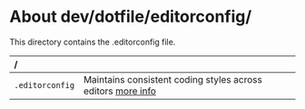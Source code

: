 # About dev/dotfile/editorconfig/
This directory contains the .editorconfig file.

| /                      |                                                                                             |
|:---------------------- |:------------------------------------------------------------------------------------------- |
| `.editorconfig`        | Maintains consistent coding styles across editors [more info](https://editorconfig.org/) |